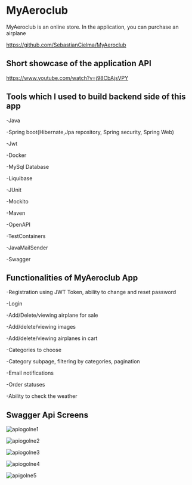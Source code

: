 
# MyAeroclub 

MyAeroclub is an online store. In the application, you can purchase an airplane

https://github.com/SebastianCielma/MyAeroclub


## Short showcase of the application API
https://www.youtube.com/watch?v=j98CbAjsVPY




## Tools which I used to build backend side of this app
-Java

-Spring boot(Hibernate,Jpa repository, Spring security, Spring Web)

-Jwt

-Docker 

-MySql Database

-Liquibase

-JUnit

-Mockito

-Maven

-OpenAPI

-TestContainers

-JavaMailSender

-Swagger

## Functionalities of MyAeroclub App
-Registration using JWT Token, ability to change and reset password

-Login

-Add/Delete/viewing airplane for sale

-Add/delete/viewing images

-Add/delete/viewing airplanes in cart

-Categories to choose 

-Category subpage, filtering by categories, pagination

-Email notifications

-Order statuses

-Ability to check the weather
## Swagger Api Screens

![apiogolne1](https://github.com/SebastianCielma/MyAeroclub/assets/125566458/f6206f58-0892-4a8a-8d81-3225237d4510)

![apiogolne2](https://github.com/SebastianCielma/MyAeroclub/assets/125566458/0729c413-106b-4573-8fc3-23ce12c39cc5)

![apiogolne3](https://github.com/SebastianCielma/MyAeroclub/assets/125566458/1811ecd7-18d7-40e3-88f2-8bd59e2004b2)

![apiogolne4](https://github.com/SebastianCielma/MyAeroclub/assets/125566458/c7d2a12c-7a51-493f-a5c9-cc0835ddbf77)

![apigolne5](https://github.com/SebastianCielma/MyAeroclub/assets/125566458/4350462c-281a-4533-9223-9060486449dd)

